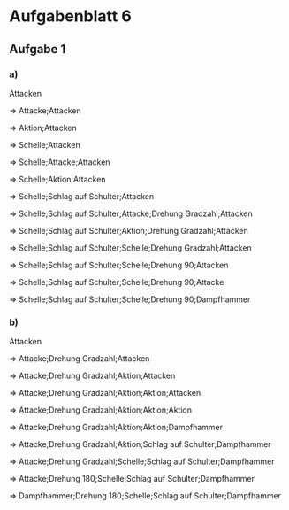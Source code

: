 # Aufgabenblatt 6

## Aufgabe 1

### a)

Attacken

=> Attacke;Attacken

=> Aktion;Attacken

=> Schelle;Attacken

=> Schelle;Attacke;Attacken

=> Schelle;Aktion;Attacken

=> Schelle;Schlag auf Schulter;Attacken

=> Schelle;Schlag auf Schulter;Attacke;Drehung Gradzahl;Attacken

=> Schelle;Schlag auf Schulter;Aktion;Drehung Gradzahl;Attacken

=> Schelle;Schlag auf Schulter;Schelle;Drehung Gradzahl;Attacken

=> Schelle;Schlag auf Schulter;Schelle;Drehung 90;Attacken

=> Schelle;Schlag auf Schulter;Schelle;Drehung 90;Attacke

=> Schelle;Schlag auf Schulter;Schelle;Drehung 90;Dampfhammer

### b)

Attacken

=> Attacke;Drehung Gradzahl;Attacken

=> Attacke;Drehung Gradzahl;Aktion;Attacken

=> Attacke;Drehung Gradzahl;Aktion;Aktion;Attacken

=> Attacke;Drehung Gradzahl;Aktion;Aktion;Aktion

=> Attacke;Drehung Gradzahl;Aktion;Aktion;Dampfhammer

=> Attacke;Drehung Gradzahl;Aktion;Schlag auf Schulter;Dampfhammer

=> Attacke;Drehung Gradzahl;Schelle;Schlag auf Schulter;Dampfhammer

=> Attacke;Drehung 180;Schelle;Schlag auf Schulter;Dampfhammer

=> Dampfhammer;Drehung 180;Schelle;Schlag auf Schulter;Dampfhammer
